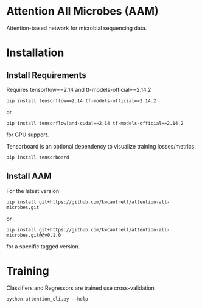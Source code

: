 # Attention All Microbes (AAM)

Attention-based network for microbial sequencing data. 

# Installation

## Install Requirements
Requires tensorflow==2.14 and tf-models-official==2.14.2

`pip install tensorflow==2.14 tf-models-official==2.14.2` 

or

 `pip install tensorflow[and-cuda]==2.14 tf-models-official==2.14.2` 

for GPU support.

Tensorboard is an optional dependency to visualize training losses/metrics.

`pip install tensorboard`

## Install AAM

For the latest version

`pip install git+https://github.com/kwcantrell/attention-all-microbes.git`

or

`pip install git+https://github.com/kwcantrell/attention-all-microbes.git@@v0.1.0`

for a specific tagged version.


# Training

Classifiers and Regressors are trained use cross-validation 

`python attention_cli.py --help`








